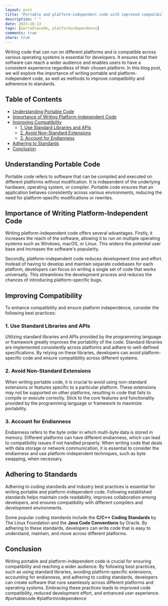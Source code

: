 ```yaml
---
layout: post
title: "Portable and platform-independent code with improved compatibility and adherence to standards"
description: " "
date: 2023-10-13
tags: [portablecode, platformindependence]
comments: true
share: true
---
```


Writing code that can run on different platforms and is compatible across various operating systems is essential for developers. It ensures that their software can reach a wider audience and enables users to have a consistent experience regardless of their chosen platform. In this blog post, we will explore the importance of writing portable and platform-independent code, as well as methods to improve compatibility and adherence to standards.

## Table of Contents
- [Understanding Portable Code](#understanding-portable-code)
- [Importance of Writing Platform-Independent Code](#importance-of-writing-platform-independent-code)
- [Improving Compatibility](#improving-compatibility)
  - [1. Use Standard Libraries and APIs](#1-use-standard-libraries-and-apis)
  - [2. Avoid Non-Standard Extensions](#2-avoid-non-standard-extensions)
  - [3. Account for Endianness](#3-account-for-endianness)
- [Adhering to Standards](#adhering-to-standards)
- [Conclusion](#conclusion)

## Understanding Portable Code

Portable code refers to software that can be compiled and executed on different platforms without modification. It is independent of the underlying hardware, operating system, or compiler. Portable code ensures that an application behaves consistently across various environments, reducing the need for platform-specific modifications or rewrites.

## Importance of Writing Platform-Independent Code

Writing platform-independent code offers several advantages. Firstly, it increases the reach of the software, allowing it to run on multiple operating systems such as Windows, macOS, or Linux. This widens the potential user base and increases the software's popularity.

Secondly, platform-independent code reduces development time and effort. Instead of having to develop and maintain separate codebases for each platform, developers can focus on writing a single set of code that works universally. This streamlines the development process and reduces the chances of introducing platform-specific bugs.

## Improving Compatibility

To enhance compatibility and ensure platform independence, consider the following best practices:

### 1. Use Standard Libraries and APIs

Utilizing standard libraries and APIs provided by the programming language or framework greatly improves the portability of the code. Standard libraries are implemented consistently across platforms and adhere to well-defined specifications. By relying on these libraries, developers can avoid platform-specific code and ensure compatibility across different systems.

### 2. Avoid Non-Standard Extensions

When writing portable code, it is crucial to avoid using non-standard extensions or features specific to a particular platform. These extensions may not be supported on other platforms, resulting in code that fails to compile or execute correctly. Stick to the core features and functionality provided by the programming language or framework to maximize portability.

### 3. Account for Endianness

Endianness refers to the byte order in which multi-byte data is stored in memory. Different platforms can have different endianness, which can lead to compatibility issues if not handled properly. When writing code that deals with data storage or network communication, it is essential to consider the endianness and use platform-independent techniques, such as byte swapping, when necessary.

## Adhering to Standards

Adhering to coding standards and industry best practices is essential for writing portable and platform-independent code. Following established standards helps maintain code readability, improves collaboration among developers, and ensures compatibility with different compilers and development environments.

Some popular coding standards include the **C/C++ Coding Standards** by The Linux Foundation and the **Java Code Conventions** by Oracle. By adhering to these standards, developers can write code that is easy to understand, maintain, and move across different platforms.

## Conclusion

Writing portable and platform-independent code is crucial for ensuring compatibility and reaching a wider audience. By following best practices, such as using standard libraries, avoiding platform-specific extensions, accounting for endianness, and adhering to coding standards, developers can create software that runs seamlessly across different platforms and operating systems. Embracing these practices leads to improved code compatibility, reduced development effort, and enhanced user experience. #portablecode #platformindependence